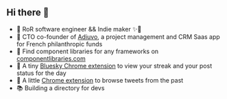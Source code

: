 ## Hi there 👋

- 💎 RoR software engineer && Indie maker ✨🌱
- 🤝 CTO co-founder of <a href="https://www.adiuvo.app/">Adiuvo</a>, a project management and CRM Saas app for French philanthropic funds
- 🤖 Find component libraries for any frameworks on [componentlibraries.com](https://componentlibraries.com/)
- 🦋 A tiny [Bluesky Chrome extension](https://github.com/Annedj/Bluestreak) to view your streak and your post status for the day
- 🚀 A little [Chrome extension](https://www.producthunt.com/posts/time-machine-x) to browse tweets from the past
- 📚 Building a directory for devs
